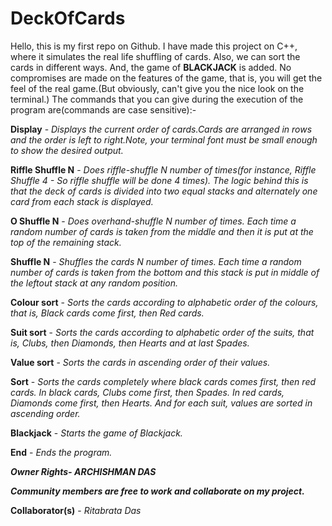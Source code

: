 # DeckOfCards

Hello, this is my first repo on Github. I have made this project on C++, where it simulates the real life shuffling of cards. Also, we can sort the cards in different ways. And, the game of **BLACKJACK** is added. No compromises are made on the features of the game, that is, you will get the feel of the real game.(But obviously, can't give you the nice look on the terminal.)  The commands that you can give during the execution of the program are(commands are case sensitive):-

**Display** - *Displays the current order of cards.Cards are arranged in rows and the order is left to right.Note, your terminal font must be small enough to show the desired output.*

**Riffle Shuffle N** - *Does riffle-shuffle N number of times(for instance, Riffle Shuffle 4 - So riffle shuffle will be done 4 times). The logic behind this is that the deck of cards is divided into two equal stacks and alternately one card from each stack is displayed.*

**O Shuffle N** - *Does overhand-shuffle N number of times. Each time a random number of cards is taken from the middle and then it is put at the top of the remaining stack.*

**Shuffle N** - *Shuffles the cards N number of times. Each time a random number of cards is taken from the bottom and this stack is put in middle of the leftout stack at any random position.*

**Colour sort** - *Sorts the cards according to alphabetic order of the colours, that is, Black cards come first, then Red cards.*

**Suit sort** - *Sorts the cards according to alphabetic order of the suits, that is, Clubs, then Diamonds, then Hearts and at last Spades.*

**Value sort** - *Sorts the cards in ascending order of their values.*

**Sort** - *Sorts the cards completely where black cards comes first, then red cards. In black cards, Clubs come first, then Spades. In red cards, Diamonds come first, then Hearts. And for each suit, values are sorted in ascending order.*

**Blackjack** - *Starts the game of Blackjack.*

**End** - *Ends the program.*



**_Owner Rights- ARCHISHMAN DAS_**

**_Community members are free to work and collaborate on my project._**

**Collaborator(s)** - *Ritabrata Das*


